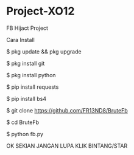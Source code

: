 # Project-XO12

FB Hijact Project

Cara Install

$ pkg update && pkg upgrade

$ pkg install git

$ pkg install python

$ pip install requests

$ pip install bs4

$ git clone https://github.com/FR13ND8/BruteFb

$ cd BruteFb

$ python fb.py

OK SEKIAN JANGAN LUPA KLIK BINTANG/STAR
